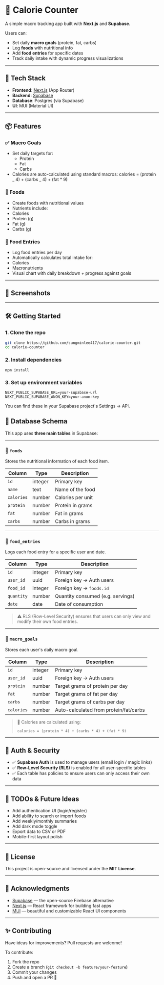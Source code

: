 # 🥗 Calorie Counter

A simple macro tracking app built with **Next.js** and **Supabase**.

Users can:

- Set daily **macro goals** (protein, fat, carbs)
- Log **foods** with nutritional info
- Add **food entries** for specific dates
- Track daily intake with dynamic progress visualizations

---

## 🚀 Tech Stack

- **Frontend**: [Next.js](https://nextjs.org/) (App Router)
- **Backend**: [Supabase](https://supabase.com/)
- **Database**: Postgres (via Supabase)
- **UI**: MUI (Material UI)

---

## 📦 Features

### ✅ Macro Goals

- Set daily targets for:
  - Protein
  - Fat
  - Carbs
- Calories are auto-calculated using standard macros:
  calories = (protein _ 4) + (carbs _ 4) + (fat \* 9)

### 🍎 Foods

- Create foods with nutritional values
- Nutrients include:
- Calories
- Protein (g)
- Fat (g)
- Carbs (g)

### 📝 Food Entries

- Log food entries per day
- Automatically calculates total intake for:
- Calories
- Macronutrients
- Visual chart with daily breakdown + progress against goals

---

## 📸 Screenshots

---

## 🛠️ Getting Started

### 1. Clone the repo

```bash
git clone https://github.com/sungminlee417/calorie-counter.git
cd calorie-counter

```

### 2. Install dependencies

`npm install`

### 3. Set up environment variables

```
NEXT_PUBLIC_SUPABASE_URL=your-supabase-url
NEXT_PUBLIC_SUPABASE_ANON_KEY=your-anon-key
```

You can find these in your Supabase project's Settings → API.

## 🧾 Database Schema

This app uses **three main tables** in Supabase:

---

### 📘 `foods`

Stores the nutritional information of each food item.

| Column     | Type    | Description       |
| ---------- | ------- | ----------------- |
| `id`       | integer | Primary key       |
| `name`     | text    | Name of the food  |
| `calories` | number  | Calories per unit |
| `protein`  | number  | Protein in grams  |
| `fat`      | number  | Fat in grams      |
| `carbs`    | number  | Carbs in grams    |

---

### 📗 `food_entries`

Logs each food entry for a specific user and date.

| Column     | Type    | Description                       |
| ---------- | ------- | --------------------------------- |
| `id`       | integer | Primary key                       |
| `user_id`  | uuid    | Foreign key → Auth users          |
| `food_id`  | integer | Foreign key → `foods.id`          |
| `quantity` | number  | Quantity consumed (e.g. servings) |
| `date`     | date    | Date of consumption               |

> ⚠️ RLS (Row-Level Security) ensures that users can only view and modify their own food entries.

---

### 📕 `macro_goals`

Stores each user's daily macro goal.

| Column     | Type    | Description                            |
| ---------- | ------- | -------------------------------------- |
| `id`       | integer | Primary key                            |
| `user_id`  | uuid    | Foreign key → Auth users               |
| `protein`  | number  | Target grams of protein per day        |
| `fat`      | number  | Target grams of fat per day            |
| `carbs`    | number  | Target grams of carbs per day          |
| `calories` | number  | Auto-calculated from protein/fat/carbs |

> 🧠 Calories are calculated using:
>
> ```
> calories = (protein * 4) + (carbs * 4) + (fat * 9)
> ```

---

## 🔐 Auth & Security

- ✅ **Supabase Auth** is used to manage users (email login / magic links)
- ✅ **Row-Level Security (RLS)** is enabled for all user-specific tables
- ✅ Each table has policies to ensure users can only access their own data

---

## 🧪 TODOs & Future Ideas

- Add authentication UI (login/register)
- Add ability to search or import foods
- Add weekly/monthly summaries
- Add dark mode toggle
- Export data to CSV or PDF
- Mobile-first layout polish

---

## 📄 License

This project is open-source and licensed under the **MIT License**.

---

## 🙌 Acknowledgments

- [Supabase](https://supabase.com) — the open-source Firebase alternative
- [Next.js](https://nextjs.org) — React framework for building fast apps
- [MUI](https://mui.com) — beautiful and customizable React UI components

---

## ✨ Contributing

Have ideas for improvements?
Pull requests are welcome!

To contribute:

1. Fork the repo
2. Create a branch (`git checkout -b feature/your-feature`)
3. Commit your changes
4. Push and open a PR 🚀

